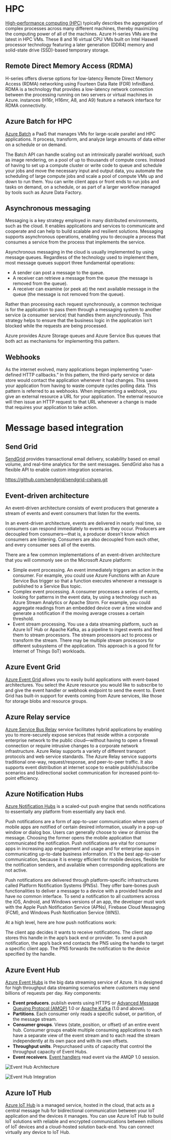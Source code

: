 
# HPC

 [High-performance computing (HPC)](https://docs.microsoft.com/en-us/azure/virtual-machines/linux/high-performance-computing) typically describes the aggregation of complex processes across many different machines, thereby maximizing the computing power of all of the machines. Azure H-series VMs are the latest in HPC VMs.  These 8 and 16 virtual CPU VMs built on  Intel Haswell processor technology featuring a later generation (DDR4) memory and solid-state drive (SSD)-based temporary storage.

## Remote Direct Memory Access (RDMA)
 H-series offers diverse options for low-latency Remote Direct Memory Access (RDMA) networking using Fourteen Data Rate (FDR) InfiniBand. RDMA is a technology that provides a low-latency network connection between the processing running on two servers or virtual machines in Azure. instances (H16r, H16mr, A8, and A9) feature a network interface for RDMA connectivity.

## Azure Batch for HPC
[Azure Batch](https://docs.microsoft.com/en-us/azure/batch/) a PaaS that manages VMs for large-scale parallel and HPC applications.  It process, transform, and analyze large amounts of data either on a schedule or on demand.

 The Batch API can handle scaling out an intrinsically parallel workload, such as image rendering, on a pool of up to thousands of compute cores. Instead of having to set up a compute cluster or write code to queue and schedule your jobs and move the necessary input and output data, you automate the scheduling of large compute jobs and scale a pool of compute VMs up and down to run them. You can write client apps or front ends to run jobs and tasks on demand, on a schedule, or as part of a larger workflow managed by tools such as Azure Data Factory.

 ## Asynchronous messaging

 Messaging is a key strategy employed in many distributed environments, such as the cloud. It enables applications and services to communicate and cooperate and can help to build scalable and resilient solutions. Messaging supports asynchronous operations, enabling you to decouple a process that consumes a service from the process that implements the service.

 Asynchronous messaging in the cloud is usually implemented by using message queues. Regardless of the technology used to implement them, most message queues support three fundamental operations:

- A sender can post a message to the queue.
- A receiver can retrieve a message from the queue (the message is removed from the queue).
- A receiver can examine (or peek at) the next available message in the queue (the message is not removed from the queue).

Rather than processing each request synchronously, a common technique is for the application to pass them through a messaging system to another service (a consumer service) that handles them asynchronously. This strategy helps to ensure that the business logic in the application isn't blocked while the requests are being processed.

Azure provides Azure Storage queues and Azure Service Bus queues that both act as mechanisms for implementing this pattern.

## Webhooks

As the internet evolved, many applications began implementing “user-defined HTTP callbacks.” In this pattern, the third-party service or data store would contact the application whenever it had changes. This saves your application from having to waste compute cycles polling data. This pattern is referred to as webhooks. When implementing a webhook, you give an external resource a URL for your application. The external resource will then issue an HTTP request to that URL whenever a change is made that requires your application to take action.

#  Message based integration

## Send Grid

[SendGrid](https://docs.microsoft.com/en-us/azure/sendgrid-dotnet-how-to-send-email) provides transactional email delivery, scalability based on email volume, and real-time analytics for the sent messages. SendGrid also has a flexible API to enable custom integration scenarios.

https://github.com/sendgrid/sendgrid-csharp.git

## Event-driven architecture

An event-driven architecture consists of event producers that generate a stream of events and event consumers that listen for the events.

In an event-driven architecture, events are delivered in nearly real time, so consumers can respond immediately to events as they occur. Producers are decoupled from consumers—that is, a producer doesn't know which consumers are listening. Consumers are also decoupled from each other, and every consumer sees all of the events.

There are a few common implementations of an event-driven architecture that you will commonly see on the Microsoft Azure platform:

- Simple event processing. An event immediately triggers an action in the consumer. For example, you could use Azure Functions with an Azure Service Bus trigger so that a function executes whenever a message is published to a Service Bus topic.
- Complex event processing. A consumer processes a series of events, looking for patterns in the event data, by using a technology such as Azure Stream Analytics or Apache Storm. For example, you could aggregate readings from an embedded device over a time window and generate a notification if the moving average crosses a certain threshold.
- Event stream processing. You use a data streaming platform, such as Azure IoT Hub or Apache Kafka, as a pipeline to ingest events and feed them to stream processors. The stream processors act to process or transform the stream. There may be multiple stream processors for different subsystems of the application. This approach is a good fit for Internet of Things (IoT) workloads.

## Azure Event Grid
[Azure Event Grid](https://docs.microsoft.com/en-us/azure/event-grid/) allows you to easily build applications with event-based architectures. You select the Azure resource you would like to subscribe to and give the event handler or webhook endpoint to send the event to. Event Grid has built-in support for events coming from Azure services, like those for storage blobs and resource groups.

## Azure Relay service
[Azure Service Bus Relay](https://docs.microsoft.com/en-us/azure/service-bus-relay/) service facilitates hybrid applications by enabling you to more-securely expose services that reside within a corporate enterprise network to the public cloud—without having to open a firewall connection or require intrusive changes to a corporate network infrastructure. Azure Relay supports a variety of different transport protocols and web service standards. The Azure Relay service supports traditional one-way, request/response, and peer-to-peer traffic. It also supports event distribution at internet scope to enable publish/subscribe scenarios and bidirectional socket communication for increased point-to-point efficiency.


## Azure Notification Hubs
[Azure Notification Hubs](https://docs.microsoft.com/en-us/azure/notification-hubs/) is a scaled-out push engine that sends notifications to essentially any platform from essentially any back end. 

Push notifications are a form of app-to-user communication where users of mobile apps are notified of certain desired information, usually in a pop-up window or dialog box. Users can generally choose to view or dismiss the message. Choosing the former opens the mobile application that communicated the notification. Push notifications are vital for consumer apps in increasing app engagement and usage and for enterprise apps in communicating up-to-date business information. It's the best app-to-user communication, because it is energy efficient for mobile devices, flexible for the notification senders, and available when corresponding applications are not active.

Push notifications are delivered through platform-specific infrastructures called Platform Notification Systems (PNSs). They offer bare-bones push functionalities to deliver a message to a device with a provided handle and have no common interface. To send a notification to all customers across the iOS, Android, and Windows versions of an app, the developer must work with the Apple Push Notification Service (APNs), Firebase Cloud Messaging (FCM), and Windows Push Notification Service (WNS).

At a high level, here are how push notifications work:

The client app decides it wants to receive notifications. 
The client app stores this handle in the app’s back end or provider.
To send a push notification, the app’s back end contacts the PNS using the handle to target a specific client app.
The PNS forwards the notification to the device specified by the handle.


## Azure Event Hub
[Azure Event Hubs](https://docs.microsoft.com/en-us/azure/event-hubs) is the big data streaming service of Azure. It is designed for high throughput data streaming scenarios where customers may send billions of requests per day. Key components:

- **Event producers**. publish events using HTTPS or [Advanced Message Queuing Protocol (AMQP)](https://docs.microsoft.com/en-us/azure/service-bus-messaging/service-bus-amqp-overview) 1.0 or [Apache Kafka](https://en.wikipedia.org/wiki/Apache_Kafka) (1.0 and above).
- **Partitions**. Each consumer only reads a specific subset, or partition, of the message stream.
- **Consumer groups**. Views (state, position, or offset) of an entire event hub. Consumer groups enable multiple consuming applications to each have a separate view of the event stream and to each read the stream independently at its own pace and with its own offsets.
- **Throughput units**. Prepurchased units of capacity that control the throughput capacity of Event Hubs.
- **Event receivers**. [Event handlers](https://docs.microsoft.com/en-us/azure/event-grid/event-handlers) read event via the AMQP 1.0 session.

![Event Hub Architecture](https://docs.microsoft.com/en-us/azure/event-hubs/media/event-hubs-about/event_hubs_architecture.png)

![Event Hub Integration](https://docs.microsoft.com/en-us/azure/event-grid/media/event-grid-event-hubs-integration/overview.png)

## Azure IoT Hub
[Azure IoT Hub](https://docs.microsoft.com/en-us/azure/iot-hub/) is a managed service, hosted in the cloud, that acts as a central message hub for bidirectional communication between your IoT application and the devices it manages. You can use Azure IoT Hub to build IoT solutions with reliable and encrypted communications between millions of IoT devices and a cloud-hosted solution back-end. You can connect virtually any device to IoT Hub.

